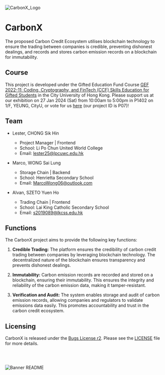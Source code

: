 ![CarbonX_Logo](https://github.com/LesterCSH/CarbonX/assets/81981503/9459c6b1-bae0-43a1-a2b5-c21e2f5c2dfa)
# CarbonX

The proposed Carbon Credit Ecosystem utilises blockchain technology to ensure the trading between companies is credible, preventing dishonest dealings, and records and stores carbon emission records on a blockchain for immutability. 

## Course
This project is developed under the Gifted Education Fund Course [GEF 2022-11: Coding, Cryptography, and FinTech (CCF) Skills Education for Gifted Students](https://www.edb.gov.hk/attachment/tc/curriculum-development/major-level-of-edu/gifted/GE-Fund/2022-11_en.pdf) in the City University of Hong Kong. Please support us at our exhibition on 27 Jan 2024 (Sat) from 10:00am to 5:00pm in P1402 on 1/F, YEUNG, CityU, or vote for us [here](https://docs.google.com/forms/d/e/1FAIpQLSfPgzmHwWXYz8UA245Q64vGQMEREYhEx6VNgzr2CdL9Ofc_7w/viewform) (our project ID is P07)!

## Team

- Lester, CHONG Sik Hin
  - Project Manager | Frontend 
  - School: Li Po Chun United World College
  - Email: lester25@lpcuwc.edu.hk

- Marco, WONG Sai Lung
  - Storage Chain | Backend 
  - School: Henrietta Secondary School
  - Email: MarcoWong06@outlook.com

- Alvan, SZETO Yuen Ho
  - Trading Chain | Frontend
  - School: Lai King Catholic Secondary School
  - Email: s2019089@lkcss.edu.hk

## Functions

The CarbonX project aims to provide the following key functions:

1. **Credible Trading:** The platform ensures the credibility of carbon credit trading between companies by leveraging blockchain technology. The decentralized nature of the blockchain ensures transparency and prevents dishonest dealings.

2. **Immutability:** Carbon emission records are recorded and stored on a blockchain, ensuring their immutability. This ensures the integrity and reliability of the carbon emission data, making it tamper-resistant.

3. **Verification and Audit:** The system enables storage and audit of carbon emission records, allowing companies and regulators to validate emissions data easily. This promotes accountability and trust in the carbon credit ecosystem.

## Licensing

CarbonX is released under the [Bugs License r2](https://github.com/benlk/misc-licenses/blob/master/bugs-license.md). Please see the [LICENSE](LICENSE.md) file for more details.

‎‎
‎
##
 
![Banner README](https://github.com/LesterCSH/CarbonX/assets/81981503/bf99d463-aeb0-45e3-9936-df8b47fe7c1e)
